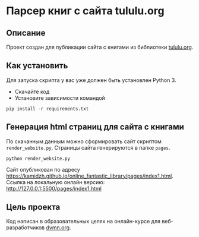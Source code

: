 # Парсер книг с сайта tululu.org

## Описание

Проект создан для публикации сайта с книгами из библиотеки [tululu.org](https:/tululu.org/).

## Как установить

Для запуска скрипта у вас уже должен быть установлен Python 3.

- Скачайте код
- Установите зависимости командой 

```
pip install -r requirements.txt
```

## Генерация html страниц для сайта с книгами

По скачанным данным можно сформировать сайт скриптом `render_website.py`. Страницы сайта генерируются в папке `pages`.

```
python render_website.py
```

Сайт опубликован по адресу https://kamidzh.github.io/online_fantastic_library/pages/index1.html.
Ссылка на локальную онлайн версию: http://127.0.0.1:5500/pages/index1.html


## Цель проекта
Код написан в образовательных целях на онлайн-курсе для веб-разработчиков [dvmn.org](https://dvmn.org/).